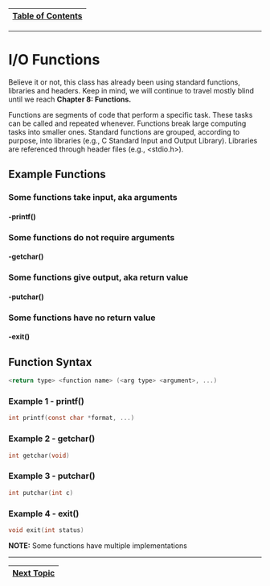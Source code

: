 |[Table of Contents](/00-Table-of-Contents.md)|
|---|

---

# I/O Functions

Believe it or not, this class has already been using standard functions, libraries and headers. Keep in mind, we will continue to travel mostly blind until we reach **Chapter 8: Functions.**

Functions are segments of code that perform a specific task. These tasks can be called and repeated whenever. Functions break large computing tasks into smaller ones. Standard functions are grouped, according to purpose, into libraries \(e.g., C Standard Input and Output Library\). Libraries are referenced through header files \(e.g., <stdio.h>\). 

## Example Functions

### Some functions take input, aka arguments

#### -printf\(\)

### Some functions do not require arguments

#### -getchar\(\)

### Some functions give output, aka return value

#### -putchar\(\)

### Some functions have no return value

#### -exit\(\)

## Function Syntax

```c
<return type> <function name> (<arg type> <argument>, ...)
```

### Example 1 - printf\(\)

```c
int printf(const char *format, ...)
```

### Example 2 - getchar\(\)

```c
int getchar(void)
```

### Example 3 - putchar\(\)

```c
int putchar(int c)
```

### Example 4 - exit\(\)

```c
void exit(int status)
```

**NOTE:** Some functions have multiple implementations

---

|[Next Topic](/04_IO_part_1/03_getchar-putchar.md)|
|---|
